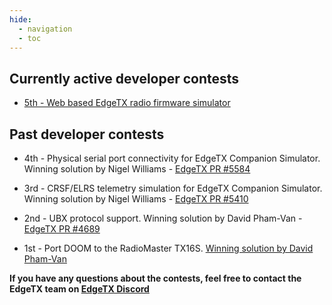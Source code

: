 ```yaml
---
hide:
  - navigation
  - toc
---
```


## **Currently active developer contests**


* [5th - Web based EdgeTX radio firmware simulator](https://edgetx.org/dc5_websimu)


## **Past developer contests**

* 4th - Physical serial port connectivity for EdgeTX Companion Simulator. Winning solution by Nigel Williams - [EdgeTX PR #5584](https://github.com/EdgeTX/edgetx/pull/5584)

* 3rd - CRSF/ELRS telemetry simulation for EdgeTX Companion Simulator. Winning solution by Nigel Williams - [EdgeTX PR #5410](https://github.com/EdgeTX/edgetx/pull/5410)

* 2nd - UBX protocol support. Winning solution by David Pham-Van - [EdgeTX PR #4689](https://github.com/EdgeTX/edgetx/pull/4689)

* 1st - Port DOOM to the RadioMaster TX16S. [Winning solution by David Pham-Van](https://github.com/DavBfr/edgetx-doom)


**If you have any questions about the contests, feel free to contact the EdgeTX team on [EdgeTX Discord](https://discord.gg/wF9wUKnZ6H)**
